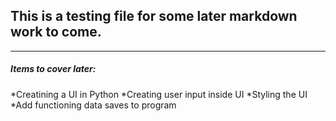 ## This is a testing file for some later markdown work to come.
___

##### Items to cover later:

*Creatining a UI in Python
*Creating user input inside UI
*Styling the UI
*Add functioning data saves to program
